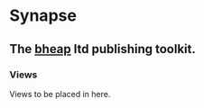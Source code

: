# Synapse

## The [bheap](http://www.bheap.co.uk) ltd publishing toolkit.

### Views

Views to be placed in here.
